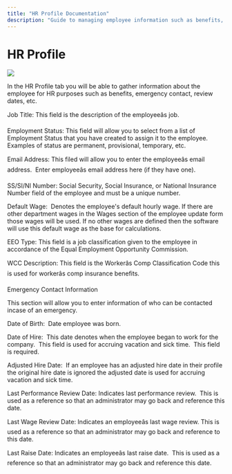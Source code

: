 ```yaml
---
title: "HR Profile Documentation"
description: "Guide to managing employee information such as benefits, contact details, employment status, and wages within the HR Profile tab."
---
```


# HR Profile

![](/img/HR_Profile.gif)

In the HR Profile tab you will be able to gather information about the employee for HR purposes such as benefits, emergency contact, review dates, etc.

Job Title: This field is the description of the employeeâs job.

Employment Status: This field will allow you to select from a list of Employment Status that you have created to assign it to the employee. Examples of status are permanent, provisional, temporary, etc.

Email Address: This filed will allow you to enter the employeeâs email address.  Enter employeeâs email address here (if they have one).

SS/SI/NI Number: Social Security, Social Insurance, or National Insurance Number field of the employee and must be a unique number.

Default Wage:  Denotes the employee's default hourly wage. If there are other department wages in the Wages section of the employee update form those wages will be used. If no other wages are defined then the software will use this default wage as the base for calculations.

EEO Type: This field is a job classification given to the employee in accordance of the Equal Employment Opportunity Commission.

WCC Description: This field is the Workerâs Comp Classification Code this is used for workerâs comp insurance benefits.

Emergency Contact Information

This section will allow you to enter information of who can be contacted incase of an emergency.

Date of Birth:  Date employee was born.

Date of Hire:  This date denotes when the employee began to work for the company.  This field is used for accruing vacation and sick time.  This field is required.

Adjusted Hire Date:  If an employee has an adjusted hire date in their profile the original hire date is ignored the adjusted date is used for accruing vacation and sick time.

Last Performance Review Date: Indicates last performance review.  This is used as a reference so that an administrator may go back and reference this date.

Last Wage Review Date: Indicates an employeeâs last wage review. This is used as a reference so that an administrator may go back and reference to this date.

Last Raise Date: Indicates an employeeâs last raise date.  This is used as a reference so that an administrator may go back and reference this date.
